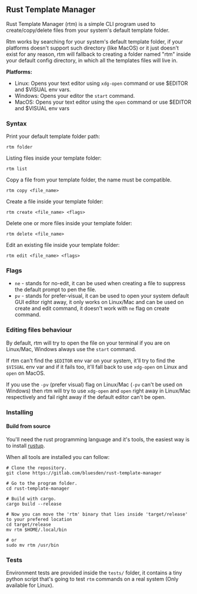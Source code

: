 ## Rust Template Manager

Rust Template Manager (rtm) is a simple CLI program used to create/copy/delete files from your system's default template folder.

Rtm works by searching for your system's default template folder, if your platforms doesn't support such directory (like MacOS) or it just doesn't exist for any reason,
rtm will fallback to creating a folder named "rtm" inside your default config directory, in which all the templates files will live in.

**Platforms:**
- Linux: Opens your text editor using `xdg-open` command or use $EDITOR and $VISUAL env vars.
- Windows: Opens your editor the `start` command.
- MacOS: Opens your text editor using the `open` command or use $EDITOR and $VISUAL env vars

### Syntax
Print your default template folder path:
```shell
rtm folder
```
Listing files inside your template folder:
```shell
rtm list
```
Copy a file from your template folder, the name must be compatible.
```shell
rtm copy <file_name>
```
Create a file inside your template folder:
```shell
rtm create <file_name> <flags>
```
Delete one or more files inside your template folder:
```shell
rtm delete <file_name>
```
Edit an existing file inside your template folder:
```shell
rtm edit <file_name> <flags>
```

### Flags
- `ne` - stands for no-edit, it can be used when creating a file to suppress the default prompt to pen the file.
- `pv` - stands for prefer-visual, it can be used to open your system default GUI editor right away, it only works on Linux/Mac and can be used on create and edit command, it doesn't work with `ne` flag on create command.

### Editing files behaviour
By default, rtm will try to open the file on your terminal if you are on Linux/Mac, Windows always use the `start` command.

If rtm can't find the `$EDITOR` env var on your system, it'll try to find the `$VISUAL` env var and if it fails too, it'll
fall back to use `xdg-open` on Linux and `open` on MacOS.

If you use the `-pv` (prefer visual) flag on Linux/Mac (`-pv` can't be used on Windows) then rtm will try to use `xdg-open` and `open`
right away in Linux/Mac respectively and fail right away if the default editor can't be open.

### Installing
#### Build from source
You'll need the rust programming language and it's tools, the easiest way is to install [rustup](https://www.rust-lang.org/tools/install).

When all tools are installed you can follow:
```shell
# Clone the repository.
git clone https://gitlab.com/bluesden/rust-template-manager

# Go to the program folder.
cd rust-template-manager

# Build with cargo.
cargo build --release

# Now you can move the 'rtm' binary that lies inside 'target/release' to your prefered location
cd target/release
mv rtm $HOME/.local/bin

# or
sudo mv rtm /usr/bin
```
### Tests
Environment tests are provided inside the `tests/` folder, it contains a tiny python script
that's going to test `rtm` commands on a real system (Only available for Linux).